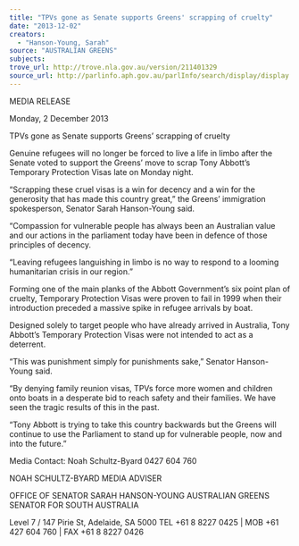```yaml
---
title: "TPVs gone as Senate supports Greens' scrapping of cruelty"
date: "2013-12-02"
creators:
  - "Hanson-Young, Sarah"
source: "AUSTRALIAN GREENS"
subjects:
trove_url: http://trove.nla.gov.au/version/211401329
source_url: http://parlinfo.aph.gov.au/parlInfo/search/display/display.w3p;query=Id%3A%22media/pressrel/2876803%22
---
```


 MEDIA RELEASE   

 Monday, 2 December 2013   

 TPVs gone as Senate supports Greens’ scrapping  of cruelty   

 Genuine refugees will no longer be forced to live a life in limbo after the Senate voted to support the  Greens’ move to scrap Tony Abbott’s Temporary Protection Visas late on Monday night.   

 “Scrapping these cruel visas is a win for decency and a win for the generosity that has made this  country great,” the Greens’ immigration spokesperson, Senator Sarah Hanson-Young said.   

 “Compassion for vulnerable people has always been an Australian value and our actions in the  parliament today have been in defence of those principles of decency.   

 “Leaving refugees languishing in limbo is no way to respond to a looming humanitarian crisis in our  region.”   

 Forming one of the main planks of the Abbott Government’s six point plan of cruelty, Temporary  Protection Visas were proven to fail in 1999 when their introduction preceded a massive spike in  refugee arrivals by boat.   

 Designed solely to target people who have already arrived in Australia, Tony Abbott’s Temporary  Protection Visas were not intended to act as a deterrent.   

 “This was punishment simply for punishments sake,” Senator Hanson-Young said.   

 “By denying family reunion visas, TPVs force more women and children onto boats in a desperate  bid to reach safety and their families. We have seen the tragic results of this in the past.   

 “Tony Abbott is trying to take this country backwards but the Greens will continue to use the  Parliament to stand up for vulnerable people, now and into the future.”   

 

 Media Contact: Noah Schultz-Byard 0427 604 760   

 

 

 NOAH SCHULTZ-BYARD  MEDIA ADVISER   

 OFFICE OF SENATOR SARAH HANSON-YOUNG  AUSTRALIAN GREENS SENATOR FOR SOUTH AUSTRALIA 

 

 Level 7 / 147 Pirie St, Adelaide, SA 5000  TEL  +61 8 8227 0425   |   MOB  +61 427 604 760   |   FAX  +61 8 8227 0426     

 

 

